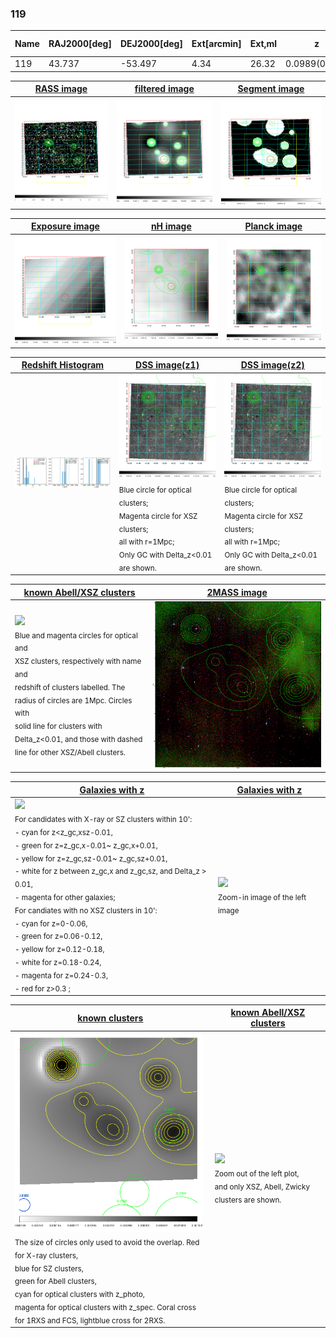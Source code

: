 <div STYLE="page-break-after: always;"></div>

### 119

|Name|RAJ2000[deg]|DEJ2000[deg] |Ext[arcmin]| Ext,ml | z | z_src| C|GC(XSZ,Delta_z<0.01)| GC(OPT,Delta_z<0.01)|GC| R_sig[arcmin] | R500[arcmin] | R500[Mpc]| CRsig[c/s] | CR500[c/s] |L500[1E44 erg/s]|F500[1E-12 erg/s/cm^2]| M500[1E14 Msun]|Tx[keV]|Cnt_sig|Beta|Rc[arcmin]|Comment|Alias|
|---|---|---|---|---|---|------|---|--------|---------|----------|---|---|---|---|---|---|---|---|---|---|---|---|---|---|
|119| 43.737| -53.497| 4.34| 26.32| 0.0989(0.005)| z2,| G| -| -| -| 42.580| 8.040| 0.881| 0.222(0.051)| 0.196(0.045)| 0.961(0.512)| 3.880(2.066)| 2.14(0.57)| 3.53(0.60)| 467.1| 0.501(-0.001+0.003)| 4.321(-0.123+0.188)| -| t220|

|[RASS image](../image/119/119_img.pdf)|[filtered image](../image/119/119_fil.pdf)|[Segment image](../image/119/119_seg.pdf)|
|-------------------|--------------------|-------------------|
| <img src="../image/119/119_img.png" width="300">  | <img src="../image/119/119_fil.png" width="300">   | <img src="../image/119/119_seg.png" width="300">  |

|[Exposure image](../image/119/119_mex.pdf)| [nH image](../image/119/119_nh.pdf)| [Planck image](../image/119/119_p.pdf)|
|-------------------|--------------------|-------------------|
|<img src="../image/119/119_mex.png" width="300">   | <img src="../image/119/119_nh.png" width="300">    | <img src="../image/119/119_p.png" width="300"> |

|[Redshift Histogram](../image/119/119_zg.pdf) | [DSS image(z1)](../image/119/119_dss_z1.pdf)      |  [DSS image(z2)](../image/119/119_dss_z2.pdf)    |
|-------------------|--------------------|-------------------|
|<img src="../image/119/119_zg.png" width="300"> |<img src="../image/119/119_dss_z1.png" width="300"> <sub><br>Blue circle for optical clusters; <br>Magenta circle for XSZ clusters; <br>all with r=1Mpc; <br>Only GC with Delta_z<0.01 are shown. </sub>| <img src="../image/119/119_dss_z2.png" width="300"><sub><br>Blue circle for optical clusters; <br>Magenta circle for XSZ clusters; <br>all with r=1Mpc; <br>Only GC with Delta_z<0.01 are shown. </sub> |

|[known Abell/XSZ clusters](../image/119/119_m.pdf) | [2MASS image](../image/119/119_2mass.pdf)      |
|-------------------|-------------------|
|<img src=../image/119/119_m.png width="300"> <br><sub>Blue and magenta circles for optical and <br>XSZ clusters, respectively with name and <br>redshift of clusters labelled. The <br>radius of circles are 1Mpc. Circles with <br>solid line for clusters with <br>Delta_z<0.01, and those with dashed <br>line for other XSZ/Abell clusters.        </sub>|<img src="../image/119/119_2mass.png" width="300">  |

|[Galaxies with z](../image/119/119_opt_ned.pdf) |[Galaxies with z](../image/119/119_opt_ned_zoom.pdf) |
|-------------------|-------------------|
| <img src=../image/119/119_opt_ned.png width="300"> <br><sub> For candidates with X-ray or SZ clusters within 10': <br> - cyan for z<z_gc,xsz-0.01, <br> - green for z=z_gc,x-0.01~ z_gc,x+0.01, <br> - yellow for z=z_gc,sz-0.01~ z_gc,sz+0.01, <br> - white for z between z_gc,x and z_gc,sz, and Delta_z > 0.01, <br> - magenta for other galaxies; <br>For candiates with no XSZ clusters in 10': <br> - cyan for z=0-0.06, <br> - green for z=0.06-0.12, <br> - yellow for z=0.12-0.18, <br> - white for z=0.18-0.24, <br> - magenta for z=0.24-0.3, <br> - red for z>0.3 ;  </sub>|<img src=../image/119/119_opt_ned_zoom.png width="300">  <br><sub> Zoom-in image of the left image</sub>|

|[known clusters](../image/119/119_gc.pdf) |[known Abell/XSZ clusters](../image/119/119_gc_large.pdf) |
|-------------------|-------------------|
| <img src=../image/119/119_gc.png width="300"> <br><sub> The size of circles only used to avoid the overlap. Red for X-ray clusters, <br> blue for SZ clusters, <br> green for Abell clusters, <br> cyan for optical clusters with z_photo, <br> magenta for optical clusters with z_spec. Coral cross for 1RXS and FCS, lightblue cross for 2RXS. </sub>|<img src=../image/119/119_gc_large.png width="300"> <br><sub> Zoom out of the left plot, <br> and only XSZ, Abell, Zwicky clusters are shown. </sub> |




